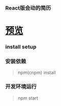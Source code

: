 ### React版会动的简历

# [预览](https://frozenbyzz.github.io/animating-resume-react/)

### install setup

### 安装依赖
> npm(cnpm) install
### 开发环境运行
> npm start
